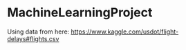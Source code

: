 # MachineLearningProject

Using data from here: https://www.kaggle.com/usdot/flight-delays#flights.csv
